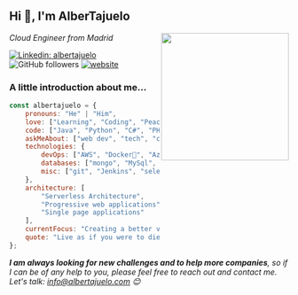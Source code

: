 <h2> Hi 👋, I'm AlberTajuelo</h2>
<img align='right' src="https://media2.giphy.com/media/l3E6BG56dhjuawAX6/giphy.gif" width="230">
<p><em>Cloud Engineer from Madrid
</em></p>

[![Linkedin: albertajuelo](https://img.shields.io/badge/-albertajuelo-blue?style=flat-square&logo=Linkedin&logoColor=white&link=https://www.linkedin.com/in/albertajuelo/)](https://www.linkedin.com/in/albertajuelo/)
![GitHub followers](https://img.shields.io/github/followers/albertajuelo?label=Follow&style=social)
[![website](https://img.shields.io/badge/Website-46a2f1.svg?&style=flat-square&logo=Google-Chrome&logoColor=white&link=https://AlberTajuelo.com/)](https://AlberTajuelo.com/)

### A little introduction about me...  

```javascript
const albertajuelo = {
    pronouns: "He" | "Him",
    love: ["Learning", "Coding", "Peace", "Gaming"],
    code: ["Java", "Python", "C#", "PHP", "Lua"],
    askMeAbout: ["web dev", "tech", "containers", "kubernetes"],
    technologies: {
        devOps: ["AWS", "Docker🐳", "Azure", "Nginx"],
        databases: ["mongo", "MySql", "sqlite"],
        misc: ["git", "Jenkins", "selenium", "ci/cd"]
    },
    architecture: [
        "Serverless Architecture", 
        "Progressive web applications", 
        "Single page applications"
    ],
    currentFocus: "Creating a better version of myself",
    quote: "Live as if you were to die tomorrow. Learn as if you were to live forever. – Mahatma Gandhi"
};
```

<em><b>I am always looking for new challenges and to help more companies</b>, so if I can be of any help to you, please feel free to reach out and contact me. Let's talk: info@albertajuelo.com 😊</em>
